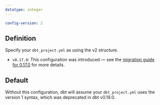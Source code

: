 ```yaml
---
datatype: integer
---
```


<File name='dbt_project.yml'>

```yml
config-version: 2
```

</File>

## Definition
Specify your `dbt_project.yml` as using the v2 structure.

<Changelog>

* `v0.17.0`: This configuration was introduced — see the [migration guide for 0.17.0](upgrading-to-0-17-0) for more details.

</Changelog>

## Default
Without this configuration, dbt will assume your `dbt_project.yml` uses the version 1 syntax, which was deprecated in dbt v0.19.0.
